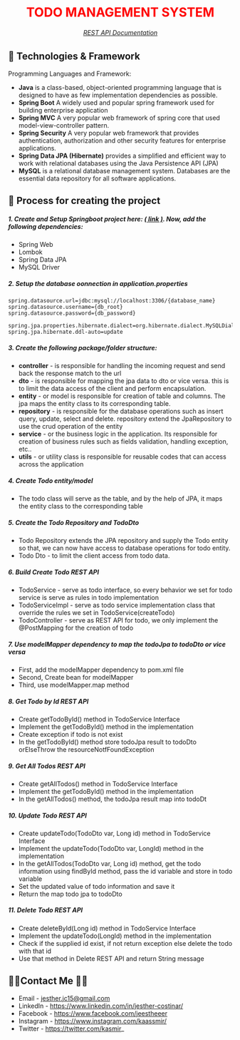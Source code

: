 <h1 style="color: #FF0000;" align="center">TODO MANAGEMENT SYSTEM</h1>
<h6 style="color: #FF0000;" align="center"><a href="http://localhost:8080/swagger-ui/index.html#/">REST API Documentation</a></h6>


## 💾 Technologies & Framework

Programming Languages and Framework:

- <strong>Java</strong> is a class-based, object-oriented programming language that is designed to have as few implementation dependencies as possible.
- <strong>Spring Boot</strong> A widely used and popular spring framework used for building enterprise application
- <strong>Spring MVC</strong> A very popular web framework of spring core that used model-view-controller pattern.
- <strong>Spring Security</strong> A very popular web framework that provides authentication, authorization and other security features for enterprise applications.
- <strong>Spring Data JPA (Hibernate)</strong> provides a simplified and efficient way to work with relational databases using the Java Persistence API (JPA)
- <strong>MySQL</strong> is a relational database management system. Databases are the essential data repository for all software applications.

## 🔵 Process for creating the project
##### 1. Create and Setup Springboot project here: <a href="https://start.spring.io/">( link )</a>. Now, add the following dependencies:

- Spring Web
- Lombok
- Spring Data JPA
- MySQL Driver

##### 2. Setup the database oonnection in application.properties

```
spring.datasource.url=jdbc:mysql://localhost:3306/{database_name}
spring.datasource.username={db_root}
spring.datasource.password={db_password}

spring.jpa.properties.hibernate.dialect=org.hibernate.dialect.MySQLDialect
spring.jpa.hibernate.ddl-auto=update
```
##### 3. Create the following package/folder structure:

- <strong>controller</strong> - is responsible for handling the incoming request and send back the response match to the url
- <strong>dto</strong> - is responsible for mapping the jpa data to dto or vice versa. this is to limit the data access of the client and perform encapsulation.
- <strong>entity</strong> - or model is responsible for creation of table and columns. The jpa maps the entity class to its corresponding table.
- <strong>repository</strong> - is responsible for the database operations such as insert query, update, select and delete. repository extend the JpaRepository to use the crud operation of the entity
- <strong>service</strong> - or the business logic in the application. Its responsible for creation of business rules such as fields validation, handling exception, etc..
- <strong>utils</strong> - or utility class is responsible for reusable codes that can access across the application

##### 4. Create Todo entity/model
- The todo class will serve as the table, and by the help of JPA, it maps the entity class to the corresponding table

##### 5. Create the Todo Repository and TodoDto
- Todo Repository extends the JPA repository and supply the Todo entity so that, we can now have access to database operations for todo entity.
- Todo Dto - to limit the client access from todo data.

##### 6. Build Create Todo REST API
- TodoService - serve as todo interface, so every behavior we set for todo service is serve as rules in todo implementation
- TodoServiceImpl - serve as todo service implementation class that override the rules we set in TodoService(createTodo)
- TodoController - serve as REST API for todo, we only implement the @PostMapping for the creation of todo

##### 7. Use modelMapper dependency to map the todoJpa to todoDto or vice versa
- First, add the modelMapper dependency to pom.xml file
- Second, Create bean for modelMapper
- Third, use modelMapper.map method

##### 8. Get Todo by Id REST API
- Create getTodoById() method in TodoService Interface
- Implement the getTodoById() method in the implementation
- Create exception if todo is not exist
- In the getTodoById() method store todoJpa result to todoDto orElseThrow the resourceNotfFoundException

##### 9. Get All Todos REST API
- Create getAllTodos() method in TodoService Interface
- Implement the getTodoById() method in the implementation
- In the getAllTodos() method, the todoJpa result map into todoDt

##### 10. Update Todo REST API
- Create updateTodo(TodoDto var, Long id) method in TodoService Interface
- Implement the updateTodo(TodoDto var, LongId) method in the implementation
- In the getAllTodos(TodoDto var, Long id) method, get the todo information using findById method, pass the id variable and store in todo variable
- Set the updated value of todo information and save it
- Return the map todo jpa to todoDto

##### 11. Delete Todo REST API
- Create deleteById(Long id) method in TodoService Interface
- Implement the updateTodo(LongId) method in the implementation
- Check if the supplied id exist, if not return exception else delete the todo with that id
- Use that method in Delete REST API and return String message

## 👨‍💻Contact Me 🚀🔵
- Email - jesther.jc15@gmail.com
- LinkedIn - https://www.linkedin.com/in/jesther-costinar/
- Facebook - https://www.facebook.com/jeestheeer
- Instagram - https://www.instagram.com/kaassmir/
- Twitter - https://twitter.com/kasmir_

